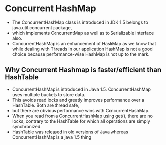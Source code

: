 # Concurrent  HashMap
- The ConcurrentHashMap class is introduced in JDK 1.5 belongs to java.util.concurrent package, 
- which implements ConcurrentMap as well as to Serializable interface also. 
- ConcurrentHashMap is an enhancement of HashMap as we know that while dealing with Threads in our application HashMap is not a good choice because performance-wise HashMap is not up to the mark.


## Why Concurrent Hashmap is faster/efficient than HashTable
- ConcurrentHashMap is introduced in Java 1.5. ConcurrentHashMap uses multiple buckets to store data. 
- This avoids read locks and greatly improves performance over a HashTable. Both are thread safe, 
- but there are obvious performance wins with ConcurrentHashMap.
- When you read from a ConcurrentHashMap using get(), there are no locks, contrary to the HashTable for which all operations are simply synchronized.
- HashTable was released in old versions of Java whereas ConcurrentHashMap is a java 1.5 thing